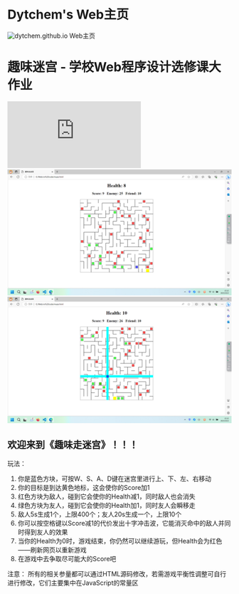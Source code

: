 # Dytchem's Web主页
![dytchem.github.io](https://dytchem.github.io/)
Web主页

# 趣味迷宫 - 学校Web程序设计选修课大作业
![./maze.html](https://dytchem.github.io/maze.html)
![屏幕截图1](assets/屏幕截图(705).png)
![屏幕截图2](assets/屏幕截图(706).png)

## 欢迎来到《趣味走迷宫》！！！

玩法：
1. 你是蓝色方块，可按W、S、A、D键在迷宫里进行上、下、左、右移动
2. 你的目标是到达黄色地标，这会使你的Score加1
3. 红色方块为敌人，碰到它会使你的Health减1，同时敌人也会消失
4. 绿色方块为友人，碰到它会使你的Health加1，同时友人会瞬移走
5. 敌人5s生成1个，上限400个；友人20s生成一个，上限10个
6. 你可以按空格键以Score减1的代价发出十字冲击波，它能消灭命中的敌人并同时得到友人的效果
7. 当你的Health为0时，游戏结束，你仍然可以继续游玩，但Health会为红色——刷新网页以重新游戏
8. 在游戏中去争取尽可能大的Score吧

注意：
所有的相关参量都可以通过HTML源码修改，若需游戏平衡性调整可自行进行修改，它们主要集中在JavaScript的常量区
